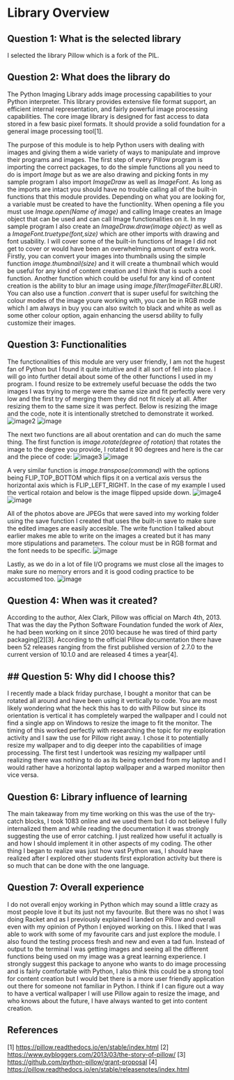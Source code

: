 # Library Overview
## Question 1: What is the selected library
I selected the library Pillow which is a fork of the PIL.
## Question 2: What does the library do
The Python Imaging Library adds image processing capabilities to your Python interpreter. This library provides extensive file format support, an efficient internal representation, and fairly powerful image processing capabilities. The core image library is designed for fast access to data stored in a few basic pixel formats. It should provide a solid foundation for a general image processing tool[1].

The purpose of this module is to help Python users with dealing with images and giving them a wide variety of ways to manipulate and improve their programs and images. The first step of every Pillow program is importing the correct packages, to do the simple functions all you need to do is import _Image_ but as we are also drawing and picking fonts in my sample program I also import _ImageDraw_ as well as _ImageFont_. As long as the imports are intact you should have no trouble calling all of the built-in functions that this module provides. Depending on what you are looking for, a variable must be created to have the functionlity. When opening a file you must use _Image.open(Name of image)_ and calling Image creates an Image object that can be used and can call Image functionalities on it. In my sample program I also create an _ImageDraw.draw(image object)_ as well as a _ImageFont.truetype(font,size)_ which are other imports with drawing and font usability. I will cover some of the built-in functions of Image I did not get to cover or would have been an overwhelming amount of extra work. Firstly, you can convert your images into thumbnails using the simple function _image.thumbnail(size)_ and it will create a thumbnail which would be useful for any kind of content creation and I think that is such a cool function. Another function which could be useful for any kind of content creation is the ability to blur an image using _image.filter(ImageFilter.BLUR)_. You can also use a function _.convert_ that is super useful for switching the colour modes of the image youre working with, you can be in RGB mode which I am always in buy you can also switch to black and white as well as some other colour option, again enhancing the usersd ability to fully customize their images.
## Question 3: Functionalities
The functionalities of this module are very user friendly, I am not the hugest fan of Python but I found it quite intuitive and it all sort of fell into place. I will go into further detail about some of the other functions I used in my program. I found resize to be extremely useful becuase the odds the two images I was trying to merge were the same size and fit perfectly were very low and the first try of merging them they did not fit nicely at all. After resizing them to the same size it was perfect. Below is resizing the image and the code, note it is intentionally stretched to demonstrate it worked.
![image2](https://github.com/CS2613-FA23/explorationactivity2-Staebe/assets/144264731/4ddd53c1-6db9-4b13-a019-a50611f4a5cf)
![image](https://github.com/CS2613-FA23/explorationactivity2-Staebe/assets/144264731/f8589d98-c332-4757-8368-d75238c876fe)

The next two functions are all about orentation and can do much the same thing. The first function is _image.rotate(degree of rotation)_ that rotates the image to the degree you provide, I rotated it 90 degrees and here is the car and the piece of code:
![image3](https://github.com/CS2613-FA23/explorationactivity2-Staebe/assets/144264731/2fbadc21-3ae3-44a3-ac8b-b286589c54a8)
![image](https://github.com/CS2613-FA23/explorationactivity2-Staebe/assets/144264731/ee91870f-991a-4e86-b8ad-5c9073f9d530)

A very similar function is _image.transpose(command)_ with the options being FLIP_TOP_BOTTOM which flips it on a vertical axis versus the horizontal axis which is FLIP_LEFT_RIGHT. In the case of my example I used the vertical rotaion and below is the image flipped upside down.
![image4](https://github.com/CS2613-FA23/explorationactivity2-Staebe/assets/144264731/063935f1-b3c6-4286-b439-42724f619c41)
![image](https://github.com/CS2613-FA23/explorationactivity2-Staebe/assets/144264731/d79d8914-cded-44c7-8b89-cda8acbb836e)

All of the photos above are JPEGs that were saved into my working folder using the save function I created that uses the built-in save to make sure the edited images are easily accesible. The write function I talked about earlier makes me able to write on the images a created but it has many more stipulations and parameters. The colour must be in RGB format and the font needs to be specific.
![image](https://github.com/CS2613-FA23/explorationactivity2-Staebe/assets/144264731/23afb675-f7c8-4468-b7ac-707d3530916d)

Lastly, as we do in a lot of file I/O programs we must close all the images to make sure no memory errors and it is good coding practice to be accustomed too.
![image](https://github.com/CS2613-FA23/explorationactivity2-Staebe/assets/144264731/e08a1bb3-599f-4b98-8de3-f521f9389aef)

## Question 4: When was it created?
According to the author, Alex Clark, Pillow was official on March 4th, 2013. That was the day the Python Software Foundation funded the work of Alex, he had been working on it since 2010 because he was tired of third party packaging[2][3]. According to the official Pillow documentation there have been 52 releases ranging from the first published version of 2.7.0 to the current version of 10.1.0 and are released 4 times a year[4].
## ## Question 5: Why did I choose this?
I recently made a black friday purchase, I bought a monitor that can be rotated all around and have been using it vertically to code. You are most likely wondering what the heck this has to do with Pillow but since its orientation is vertical it has completely warped the wallpaper and I could not find a single app on Windows to resize the image to fit the monitor. The timing of this worked perfectly with researching the topic for my exploration activity and I saw the use for Pillow right away. I chose it to potentially resize my wallpaper and to dig deeper into the capabilities of image processing. The first test I undertook was resizing my wallpaper until realizing there was nothing to do as its being extended from my laptop and I would rather have a horizontal laptop wallpaper and a warped moniitor then vice versa.
## Question 6: Library influence of learning
The main takeaway from my time working on this was the use of the try-catch blocks, I took 1083 online and we used them but I do not believe I fully internalized them and while reading the documentation it was strongly suggesting the use of error catching. I just realized how useful it actually is and how I should implement it in other aspects of my coding. The other thing I began to realize was just how vast Python was, I should have realized after I explored other students first exploration activity but there is so much that can be done with the one language.
## Question 7: Overall experience
I do not overall enjoy working in Python which may sound a little crazy as most people love it but its just not my favourite. But there was no shot I was doing Racket and as I previously explained I landed on Pillow and overall even with my opinion of Python I enjoyed working on this. I liked that I was able to work with some of my favourite cars and just explore the module. I also found the testing process fresh and new and even a tad fun. Instead of output to the terminal I was getting images and seeing all the different functions being used on my image was a great learning experience. I strongly suggest this package to anyone who wants to do image processing and is fairly comfortable with Python, I also think this could be a strong tool for content creation but I would bet there is a more user friendly application out there for someone not familiar in Python. I think if I can figure out a way to have a vertical wallpaper I will use Pillow again to resize the image, and who knows about the future, I have always wanted to get into content creation.
## References
[1] https://pillow.readthedocs.io/en/stable/index.html
[2] https://www.pybloggers.com/2013/03/the-story-of-pillow/
[3] https://github.com/python-pillow/grant-proposal
[4] https://pillow.readthedocs.io/en/stable/releasenotes/index.html


